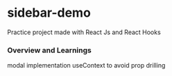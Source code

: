 # sidebar-demo
Practice project made with React Js and React Hooks

### Overview and Learnings

modal implementation
useContext to avoid prop drilling
